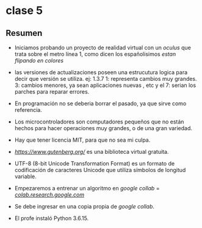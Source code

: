 # clase 5

## Resumen

- Iniciamos probando un proyecto de realidad virtual con un *oculus* que trata sobre el metro línea 1, como dicen los españolisimos *estan flipando en colores*

- las versiones de actualizaciones poseen una estrucutura logica para decir que versión se utiliza. ej: 1.3.7   1: representa cambios muy grandes. 3: cambios menores, ya sean aplicaciones nuevas , etc y el 7: serian los parches para reparar errores.

- En programación no se deberia borrar el pasado, ya que sirve como referencia.

- Los microcontroladores son computadores pequeños que no están hechos para hacer operaciones muy grandes, o de una gran variedad.

- Hay que tener licencia MIT, para que no sea mi culpa.

- *https://www.gutenberg.org/* es una biblioteca virtual gratuita.

- UTF-8 (8-bit Unicode Transformation Format) es un formato de codificación de caracteres Unicode que utiliza símbolos de longitud variable.

- Empezaremos a entrenar un algoritmo en *google collab* = *[colab.research.google.com](https://colab.research.google.com/)*

- Se debe ingresar en una copia propia de *google collab*.

- El profe instaló Python 3.6.15.

